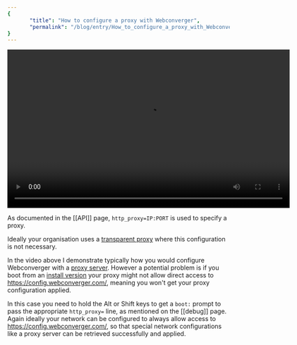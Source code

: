 ```yaml
---
{
       "title": "How to configure a proxy with Webconverger",
       "permalink": "/blog/entry/How_to_configure_a_proxy_with_Webconverger/"
}
---
```


<video controls width=640 height=360>
<source src=http://r2d2.webconverger.org/2013-10-18/proxy-setup-webconverger.webm type=video/webm>
<source src=http://r2d2.webconverger.org/2013-10-18/proxy-setup-webconverger.mp4 type=video/mp4>
</video>

As documented in the [[API]] page, `http_proxy=IP:PORT` is used to specify a proxy.

Ideally your organisation uses a [transparent
proxy](http://en.wikipedia.org/wiki/Proxy_server#Transparent_proxy) where this
configuration is not necessary.

In the video above I demonstrate typically how you would configure Webconverger
with a [proxy server](http://en.wikipedia.org/wiki/Proxy_server).  However a
potential problem is if you boot from an [install
version](http://config.webconverger.com/faq/#what-do-you-mean-by-live-version-and-install-version)
your proxy might not allow direct access to <https://config.webconverger.com/>,
meaning you won't get your proxy configuration applied.

In this case you need to hold the Alt or Shift keys to get a `boot:` prompt to
pass the appropriate `http_proxy=` line, as mentioned on the [[debug]] page.
Again ideally your network can be configured to always allow access to
<https://config.webconverger.com/>, so that special network configurations like
a proxy server can be retrieved successfully and applied.
